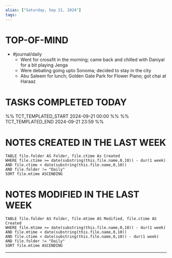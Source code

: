 ```yaml
---
alias: ["Saturday, Sep 21, 2024"]
tags: 
---
```

# TOP-OF-MIND
- #journal/daily 
	- Went for crossfit in the morning; came back and chilled with Daniyal for a bit playing Jenga
	- Were debating going upto Sonoma; decided to stay in the city
	- Abu Saleem for lunch; Golden Gate Park for Flower Piano; got chai at Haraaz

# TASKS COMPLETED TODAY
%% TCT_TEMPLATED_START 2024-09-21 00:00 %%
%% TCT_TEMPLATED_END 2024-09-21 23:59 %%


# NOTES CREATED IN THE LAST WEEK
``` dataview
TABLE file.folder AS Folder, file.ctime As Created
WHERE file.ctime >= date(substring(this.file.name,0,10)) - dur(1 week) 
AND file.ctime < date(substring(this.file.name,0,10)) 
AND file.folder != "Daily"
SORT file.mtime ASCENDING
```

# NOTES MODIFIED IN THE LAST WEEK
``` dataview
TABLE file.folder AS Folder, file.mtime AS Modified, file.ctime AS Created
WHERE file.mtime >= date(substring(this.file.name,0,10)) - dur(1 week)
AND file.mtime < date(substring(this.file.name,0,10))
AND file.ctime < date(substring(this.file.name,0,10)) - dur(1 week)
AND file.folder != "Daily"
SORT file.mtime ASCENDING
```
---
